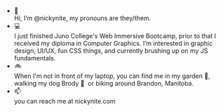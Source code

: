 - 👋 <br />Hi, I’m @nickynite, my pronouns are they/them.
- 💻 <br />I just finished Juno College's Web Immersive Bootcamp, prior to that I received my diploma in Computer Graphics. I’m interested in graphic design, UI/UX,      fun CSS things, and currently brushing up on my JS fundamentals.
- 🚲 <br />When I'm not in front of my laptop, you can find me in my garden 🌱, walking my dog Brody 🐶&nbsp; or biking around Brandon, Manitoba.
- 📫 <br />you can reach me at nickynite.com

<!---
nickynite/nickynite is a ✨ special ✨ repository because its `README.md` (this file) appears on your GitHub profile.
You can click the Preview link to take a look at your changes.
--->
